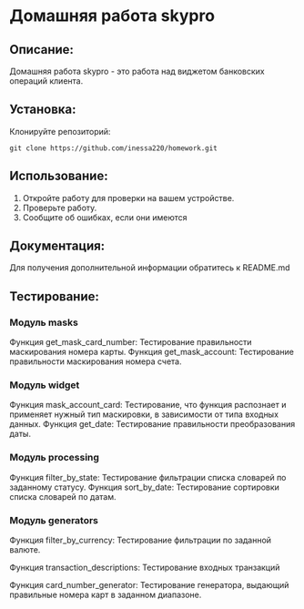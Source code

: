 # Домашняя работа skypro

## Описание:

Домашняя работа skypro - это работа над виджетом банковских операций клиента.

## Установка:

Клонируйте репозиторий:
```
git clone https://github.com/inessa220/homework.git
```
## Использование:

1. Откройте работу для проверки на вашем устройстве.
2. Проверьте работу.
3. Сообщите об ошибках, если они имеются

## Документация:

Для получения дополнительной информации обратитесь к README.md

## Тестирование:

### Модуль masks

Функция get_mask_card_number: Тестирование правильности маскирования номера карты.
Функция get_mask_account: Тестирование правильности маскирования номера счета.

### Модуль widget

Функция mask_account_card: Тестирование, что функция распознает и применяет нужный тип маскировки,
в зависимости от типа входных данных.
Функция get_date: Тестирование правильности преобразования даты.

### Модуль processing

Функция filter_by_state: Тестирование фильтрации списка словарей по заданному статусу.
Функция sort_by_date: Тестирование сортировки списка словарей по датам.

### Модуль generators

Функция filter_by_currency: Тестирование фильтрации по заданной валюте.

Функция transaction_descriptions: Тестирование входных транзакций

Функция card_number_generator: Тестирование генератора, выдающий правильные номера карт в заданном диапазоне.

